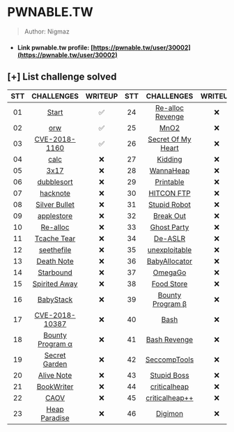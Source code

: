 # PWNABLE.TW

>Author: Nigmaz

- #### Link pwnable.tw profile: [https://pwnable.tw/user/30002](https://pwnable.tw/user/30002)

## [+] List challenge solved

|      STT        |                 CHALLENGES                    |   WRITEUP  |       STT       |                  CHALLENGES                     |  WRITEUP   |
| :-------------: | :-------------------------------------------: |:----------:| :-------------: | :---------------------------------------------: |:----------:|
|       01        | [Start](./Start)                              |✅         |       24        | [Re-alloc Revenge](./Re-alloc%20Revenge)         |❌         |        
|       02        | [orw](./orw)                                  |✅         |       25        | [MnO2](./MnO2)                                   |❌         |
|       03        | [CVE-2018-1160](./CVE-2018-1160)              |✅         |       26        | [Secret Of My Heart](./Secret%20Of%20My%20Heart) |❌         |
|       04        | [calc](./calc)                                |❌         |       27        | [Kidding](./Kidding)                             |❌         |
|       05        | [3x17](./3x17)                                |❌         |       28        | [WannaHeap](./WannaHeap)                         |❌         |
|       06        | [dubblesort](./dubblesort)                    |❌         |       29        | [Printable](./Printable)                         |❌         |
|       07        | [hacknote](./hacknote)                        |❌         |       30        | [HITCON FTP](./HITCON%20FTP)                     |❌         |
|       08        | [Silver Bullet](./Silver%20Bullet)            |❌         |       31        | [Stupid Robot](./Stupid%20Robot)                 |❌         |
|       09        | [applestore](./applestore)                    |❌         |       32        | [Break Out](./Break%20Out)                       |❌         |
|       10        | [Re-alloc](./Re-alloc)                        |❌         |       33        | [Ghost Party](./Ghost%20Party)                   |❌         |
|       11        | [Tcache Tear](./Tcache%20Tear)                |❌         |       34        | [De-ASLR](./De-ASLR)                             |❌         |
|       12        | [seethefile](./seethefile)                    |❌         |       35        | [unexploitable](./unexploitable)                 |❌         |
|       13        | [Death Note](./Death%20Note)                  |❌         |       36        | [BabyAllocator](./BabyAllocator)                 |❌         |
|       14        | [Starbound](./Starbound)                      |❌         |       37        | [OmegaGo](./OmegaGo)                             |❌         |
|       15        | [Spirited Away](./Spirited%20Away)            |❌         |       38        | [Food Store ](./Food%20Store)                    |❌         |
|       16        | [BabyStack](./BabyStack)                      |❌         |       39        | [Bounty Program β](./Bounty%20Program%20β)       |❌         |
|       17        | [CVE-2018-10387](./CVE-2018-10387)            |❌         |       40        | [Bash](./Bash)                                   |❌         |
|       18        | [Bounty Program α](./Bounty%20Program%20α)    |❌         |       41        | [Bash Revenge](./Bash%20Revenge)                 |❌         |
|       19        | [Secret Garden](./Secret%20Garden)            |❌         |       42        | [SeccompTools](./SeccompTools)                   |❌         |
|       20        | [Alive Note](./Alive%20Note)                  |❌         |       43        | [Stupid Boss ](./Stupid%20Boss)                  |❌         |
|       21        | [BookWriter](./BookWriter)                    |❌         |       44        | [criticalheap](./criticalheap)                   |❌         |
|       22        | [CAOV](./CAOV)                                |❌         |       45        | [criticalheap++](./criticalheap++)               |❌         |
|       23        | [Heap Paradise](./Heap%20Paradise)            |❌         |       46        | [Digimon](./Digimon)                             |❌         |



